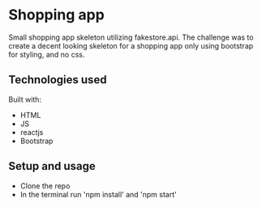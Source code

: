 # Shopping app

Small shopping app skeleton utilizing fakestore.api. The challenge was to create a decent looking skeleton for a shopping app only using bootstrap for styling, and no css.

## Technologies used

Built with:

- HTML
- JS
- reactjs
- Bootstrap

## Setup and usage

- Clone the repo
- In the terminal run 'npm install' and 'npm start'
